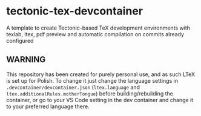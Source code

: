# tectonic-tex-devcontainer

A template to create Tectonic-based TeX development environments with texlab, ltex, pdf preview and automatic compilation on commits already configured

## WARNING
This repository has been created for purely personal use, and as such LTeX is set up for Polish. To change it just change the language settings in `.devcontainer/devcontainer.json` (`ltex.language` and `ltex.additionalRules.motherTongue`) before building/rebuilding the container, or go to your VS Code setting in the dev container and change it to your preferred language there.